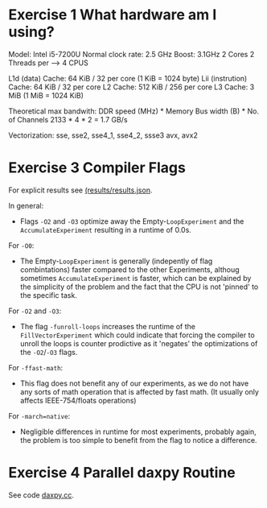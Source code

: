 # Exercise 1 What hardware am I using?

Model: Intel i5-7200U 
Normal clock rate: 2.5 GHz
Boost: 3.1GHz
2 Cores
2 Threads per 
--> 4 CPUS

L1d (data) Cache: 64 KiB / 32 per core (1 KiB = 1024 byte)
Lii (instrution) Cache: 64 KiB / 32 per core
L2 Cache: 512 KiB / 256 per core
L3 Cache: 3 MiB (1 MiB = 1024 KiB)

Theoretical max bandwith:
DDR speed (MHz) * Memory Bus width (B) * No. of Channels
2133 * 4 * 2 =  1.7 GB/s

Vectorization: sse, sse2, sse4_1, sse4_2, ssse3 avx, avx2

# Exercise 3 Compiler Flags
For explicit results see [(results/results.json](results/results.json).

In general:
  - Flags `-O2` and `-O3` optimize away the Empty-``LoopExperiment`` and the `AccumulateExperiment` resulting in a runtime of 0.0s.
  

For ``-O0``:
  - The Empty-``LoopExperiment`` is generally (indepently of flag combintations) faster compared to the other Experiments, althoug sometimes ``AccumulateExperiment`` is faster, which can be explained by the simplicity of the problem and the fact that the CPU is not 'pinned' to the specific task.


For ``-O2`` and ``-O3``:
  - The flag ``-funroll-loops`` increases the runtime of the ``FillVectorExperiment`` which could indicate that forcing the compiler to unroll the loops is counter prodictive as it 'negates' the optimizations of the ``-O2``/``-O3`` flags.


For ``-ffast-math``:
  - This flag does not benefit any of our experiments, as we do not have any sorts of math operation that is affected by fast math. (It usually only affects IEEE-754/floats operations)


For ``-march=native``:
  - Negligible differences in runtime for most experiments, probably again, the problem is too simple to benefit from the flag to notice a difference.


# Exercise 4 Parallel daxpy Routine
See code [daxpy.cc](daxpy.cc).